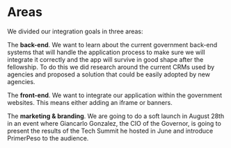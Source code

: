 # Areas

We divided our integration goals in three areas:

The **back-end**. We want to learn about the current government back-end systems that will handle the application process to make sure we will integrate it correctly and the app will survive in good shape after the fellowship. To do this we did research around the current CRMs used by agencies and proposed a solution that could be easily adopted by new agencies.


The **front-end**. We want to integrate our application within the government websites. This means either adding an iframe or banners.


The **marketing & branding**. We are going to do a soft launch in August 28th in an event where Giancarlo Gonzalez, the CIO of the Governor, is going to present the results of the Tech Summit he hosted in June and introduce PrimerPeso to the audience.


